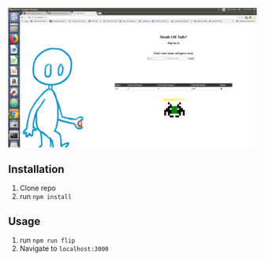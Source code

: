 ![Coin Flip FULL STACK APP](public/flipFS.png)

## Installation

1. Clone repo
2. run `npm install`

## Usage

1. run `npm run flip`
2. Navigate to `localhost:3000`
